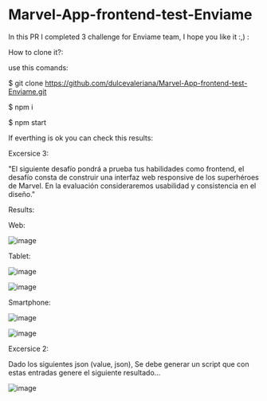 # Marvel-App-frontend-test-Enviame

In this PR I completed 3 challenge for Enviame team, I hope you like it :,) :

How to clone it?:

use this comands:

$ git clone https://github.com/dulcevaleriana/Marvel-App-frontend-test-Enviame.git

$ npm i

$ npm start


If everthing is ok you can check this results:

Excersice 3: 

"El siguiente desafío pondrá a prueba tus habilidades como frontend, el desafío consta de construir una interfaz web responsive de los superhéroes de Marvel.
En la evaluación consideraremos usabilidad y consistencia en el diseño."

Results:

Web: 

![image](https://user-images.githubusercontent.com/39066351/143875290-68dba058-57e2-4936-a7c2-679f058cb6c9.png)

Tablet:

![image](https://user-images.githubusercontent.com/39066351/143875394-c15796d4-363c-4359-a0bd-dab3f6b901b7.png)

![image](https://user-images.githubusercontent.com/39066351/143875444-22d4f9d8-66de-4550-a1e1-67b443005f4f.png)


Smartphone:

![image](https://user-images.githubusercontent.com/39066351/143875570-1b447c09-daeb-4b82-bb57-d2a0111e3464.png)

![image](https://user-images.githubusercontent.com/39066351/143875700-ec717d8f-a06d-4804-af83-93a390c58020.png)

Excersice 2: 

Dado los siguientes json (value, json), Se debe generar un script que con estas entradas genere el siguiente resultado...

![image](https://user-images.githubusercontent.com/39066351/143888002-7fe18c03-22d1-40f2-a26f-616354edbda2.png)
